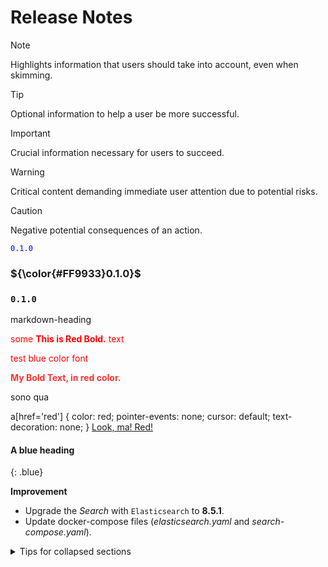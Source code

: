 # Release Notes


> [!NOTE]  
> Highlights information that users should take into account, even when skimming.

> [!TIP]
> Optional information to help a user be more successful.

> [!IMPORTANT]  
> Crucial information necessary for users to succeed.

> [!WARNING]  
> Critical content demanding immediate user attention due to potential risks.

> [!CAUTION]
> Negative potential consequences of an action.

<code style="color : blue">0.1.0</code>

### <span>${\color{#FF9933}0.1.0}$</span>

### <code>0.1.0</code>


markdown-heading

<span style="color:red">some **This is Red Bold.** text</span>

<font color='red'>test blue color font</font>

<strong style="color: red; opacity: 0.80;">My Bold Text, in red color.</strong>

sono qua

a[href='red'] {
    color: red;
    pointer-events: none;
    cursor: default;
    text-decoration: none;
}
[Look, ma! Red!](red)

#### A blue heading
{: .blue}


**Improvement**
* Upgrade the *Search* with `Elasticsearch` to **8.5.1**.
* Update docker-compose files (*elasticsearch.yaml* and *search-compose.yaml*).


<details>
<summary>Tips for collapsed sections</summary>

### You can add a header
You can add text within a collapsed section. 
You can add an image or a code block, too.

```ruby
   puts "Hello World"
```
</details>